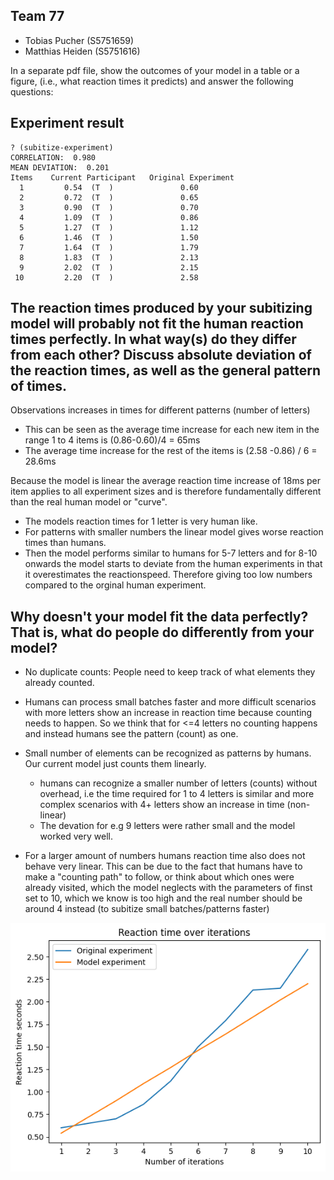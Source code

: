 ## Team 77
- Tobias Pucher (S5751659)
- Matthias Heiden (S5751616)


In a separate pdf file, show the outcomes of your model in a table or a figure, (i.e., what reaction times it predicts) and answer the following questions: 


## Experiment result

```
? (subitize-experiment)
CORRELATION:  0.980
MEAN DEVIATION:  0.201
Items    Current Participant   Original Experiment
  1         0.54  (T  )               0.60
  2         0.72  (T  )               0.65
  3         0.90  (T  )               0.70
  4         1.09  (T  )               0.86
  5         1.27  (T  )               1.12
  6         1.46  (T  )               1.50
  7         1.64  (T  )               1.79
  8         1.83  (T  )               2.13
  9         2.02  (T  )               2.15
 10         2.20  (T  )               2.58
```

## The reaction times produced by your subitizing model will probably not fit the human reaction times perfectly. In what way(s) do they differ from each other? Discuss absolute deviation of the reaction times, as well as the general pattern of times.

Observations increases in times for different patterns (number of letters)
- This can be seen as the average time increase for each new item in the range 1 to 4 items is (0.86-0.60)/4 = 65ms
- The average time increase for the rest of the items is (2.58 -0.86) / 6 = 28.6ms

Because the model is linear the average reaction time increase of 18ms per item applies to all experiment sizes and is therefore fundamentally different than the real human model or "curve".

- The models reaction times for 1 letter is very human like.
- For patterns with smaller numbers the linear model gives worse reaction times than humans. 
- Then the model performs similar to humans for 5-7 letters and for 8-10 onwards the model starts to deviate from the human experiments in that it overestimates the reactionspeed. Therefore giving too low numbers compared to the orginal human experiment.  

## Why doesn't your model fit the data perfectly? That is, what do people do differently from your model?

- No duplicate counts: People need to keep track of what elements they already counted. 
- Humans can process small batches faster and more difficult scenarios with more letters show an increase in reaction time because counting needs to happen. So we think that for <=4 letters no counting happens and instead humans see the pattern (count) as one. 

- Small number of elements can be recognized as patterns by humans. Our current model just counts them linearly.
  - humans can recognize a smaller number of letters (counts) without overhead, i.e the time required for 1 to 4 letters is similar and more complex scenarios with 4+ letters show an increase in time (non-linear)
  - The devation for e.g 9 letters were rather small and the model worked very well. 

- For a larger amount of numbers humans reaction time also does not behave very linear. This can be due to the fact that humans have to make a "counting path" to follow, or think about which ones were already visited, which the model neglects with the parameters of finst set to 10, which we know is too high and the real number should be around 4 instead (to subitize small batches/patterns faster)

![](./plot.png)
